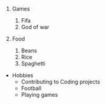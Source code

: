 1. Games
     1. Fifa
     2. God of war
     
2. Food
     1. Beans
     2. Rice
     3. Spaghetti

* Hobbies
  * Contributing to Coding projects
  - Football
  - Playing games
